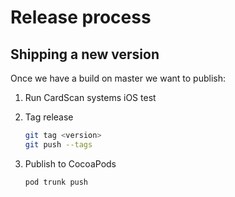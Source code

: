 # Release process

## Shipping a new version

Once we have a build on master we want to publish:

1. Run CardScan systems iOS test

2. Tag release

   ```bash
   git tag <version>
   git push --tags
   ```

3. Publish to CocoaPods

   ```bash
   pod trunk push
   ```

   
